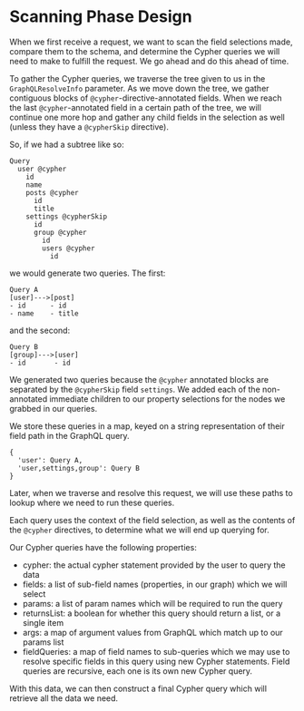 # Scanning Phase Design

When we first receive a request, we want to scan the field selections made, compare them to the schema, and determine the Cypher queries we will need to make to fulfill the request. We go ahead and do this ahead of time.

To gather the Cypher queries, we traverse the tree given to us in the `GraphQLResolveInfo` parameter. As we move down the tree, we gather contiguous blocks of `@cypher`-directive-annotated fields. When we reach the last `@cypher`-annotated field in a certain path of the tree, we will continue one more hop and gather any child fields in the selection as well (unless they have a `@cypherSkip` directive).

So, if we had a subtree like so:

```
Query
  user @cypher
    id
    name
    posts @cypher
      id
      title
    settings @cypherSkip
      id
      group @cypher
        id
        users @cypher
          id
```

we would generate two queries. The first:

```
Query A
[user]--->[post]
- id      - id
- name    - title
```

and the second:

```
Query B
[group]--->[user]
- id       - id
```

We generated two queries because the `@cypher` annotated blocks are separated by the `@cypherSkip` field `settings`. We added each of the non-annotated immediate children to our property selections for the nodes we grabbed in our queries.

We store these queries in a map, keyed on a string representation of their field path in the GraphQL query.

```
{
  'user': Query A,
  'user,settings,group': Query B
}
```

Later, when we traverse and resolve this request, we will use these paths to lookup where we need to run these queries.

Each query uses the context of the field selection, as well as the contents of the `@cypher` directives, to determine what we will end up querying for.

Our Cypher queries have the following properties:

- cypher: the actual cypher statement provided by the user to query the data
- fields: a list of sub-field names (properties, in our graph) which we will select
- params: a list of param names which will be required to run the query
- returnsList: a boolean for whether this query should return a list, or a single item
- args: a map of argument values from GraphQL which match up to our params list
- fieldQueries: a map of field names to sub-queries which we may use to resolve specific fields in this query using new Cypher statements. Field queries are recursive, each one is its own new Cypher query.

With this data, we can then construct a final Cypher query which will retrieve all the data we need.
